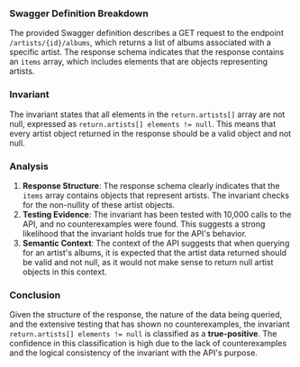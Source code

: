 ### Swagger Definition Breakdown
The provided Swagger definition describes a GET request to the endpoint `/artists/{id}/albums`, which returns a list of albums associated with a specific artist. The response schema indicates that the response contains an `items` array, which includes elements that are objects representing artists.

### Invariant
The invariant states that all elements in the `return.artists[]` array are not null, expressed as `return.artists[] elements != null`. This means that every artist object returned in the response should be a valid object and not null.

### Analysis
1. **Response Structure**: The response schema clearly indicates that the `items` array contains objects that represent artists. The invariant checks for the non-nullity of these artist objects.
2. **Testing Evidence**: The invariant has been tested with 10,000 calls to the API, and no counterexamples were found. This suggests a strong likelihood that the invariant holds true for the API's behavior.
3. **Semantic Context**: The context of the API suggests that when querying for an artist's albums, it is expected that the artist data returned should be valid and not null, as it would not make sense to return null artist objects in this context.

### Conclusion
Given the structure of the response, the nature of the data being queried, and the extensive testing that has shown no counterexamples, the invariant `return.artists[] elements != null` is classified as a **true-positive**. The confidence in this classification is high due to the lack of counterexamples and the logical consistency of the invariant with the API's purpose.
